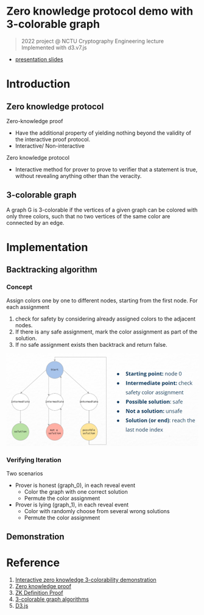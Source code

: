 <h1> Zero knowledge protocol demo with 3-colorable graph </h1>

> 2022 project @ NCTU Cryptography Engineering lecture  
> Implemented with d3.v7.js

- [presentation slides](https://docs.google.com/presentation/d/1V9gPNwmgsiPXvWkBwoKspWBpjZXFiv5CdPulSL6tWqs/edit?usp=sharing)

<h1> Introduction </h1>

<h2> Zero knowledge protocol </h2>

Zero-knowledge proof
- Have the additional property of yielding nothing beyond the validity of the interactive proof protocol.
- Interactive/ Non-interactive

Zero knowledge protocol
- Interactive method for prover to prove to verifier that a statement is true, without revealing anything other than the veracity.

<h2> 3-colorable graph </h2>

A graph G is 3-colorable if the vertices of a given graph can be colored with only three colors, such that no two vertices of the same color are connected by an edge. 


<h1> Implementation </h1>

<h2> Backtracking algorithm </h2>

<h3> Concept </h3>

Assign colors one by one to different nodes, starting from the first node. For each assignment
1. check for safety by considering already assigned colors to the adjacent nodes.
2. If there is any safe assignment, mark the color assignment as part of the solution.
3. If no safe assignment exists then backtrack and return false.

![backtracking structure](/images/backtracking.jpg)

<h3> Verifying Iteration </h3>

Two scenarios
- Prover is honest (graph_0), in each reveal event
    - Color the graph with one correct solution
    - Permute the color assignment
- Prover is lying (graph_1), in each reveal event
    - Color with randomly choose from several wrong solutions
    - Permute the color assignment

<h2> Demonstration </h2>



<h1> Reference </h1>

1. [Interactive zero knowledge 3-colorability demonstration](https://web.mit.edu/~ezyang/Public/graph/svg.html)
2. [Zero knowledge proof](https://en.wikipedia.org/wiki/Zero-knowledge_proof)
3. [ZK Definition Proof](https://www.cs.cmu.edu/~goyal/s18/15503/scribe_notes/lecture23.pdf)
4. [3-colorable graph algorithms](https://en.wikipedia.org/wiki/Graph_coloring)
5. [D3.js](https://d3js.org/)
